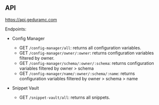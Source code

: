## API
https://api.geduramc.com

Endpoints:

- Config Manager

  - GET `/config-manager/all`: returns all configuration variables.
  - GET `/config-manager/owner/:owner`: returns configuration variables filtered by owner.
  - GET `/config-manager/schema/:owner/:schema`: returns configuration variables filtered by owner > schema
  - GET `/config-manager/name/:owner/:schema/:name`: returns configuration variables filtered by owner > schema > name


- Snippet Vault

  - GET `/snippet-vault/all`: returns all snippets.
